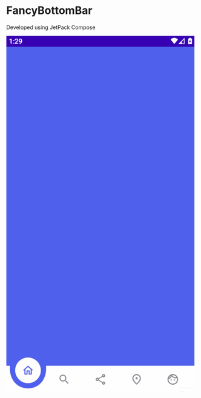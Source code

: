 # FancyBottomBar

Developed using JetPack Compose

![Fancy Bottom Bar](https://github.com/KothamireNarendra/FancyBottomBar/blob/master/fancyBottombar.gif)

